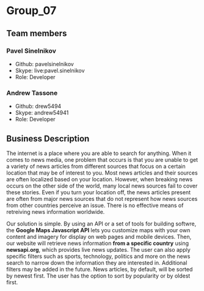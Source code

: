 # Group_07

## Team members

### Pavel Sinelnikov

- Github: pavelsinelnikov
- Skype: live:pavel.sinelnikov
- Role: Developer

### Andrew Tassone

- Github: drew5494
- Skype: andrew54941
- Role: Developer

## Business Description

The internet is a place where you are able to search for anything. When it comes to news media, one problem that occurs is that you are unable to get a variety of news articles from different sources that focus on a certain location that may be of interest to you. Most news articles and their sources are often localized based on your location. However, when breaking news occurs on the other side of the world, many local news sources fail to cover these stories.  Even if you turn your location off, the news articles present are often from major news sources that do not represent how news sources from other countries perceive an issue. There is no effective means of retreiving news information worldwide.  

Our solution is simple.  By using an API or a set of tools for building softwre, the **Google Maps Javascript API** lets you customize maps with your own content and imagery for display on web pages and mobile devices. Then, our website will retrieve news information **from a specific country** using **newsapi.org**, which provides live news updates. The user can also apply specific filters such as sports, technology, politics and more on the news search to narrow down the information they are interested in.  Additional filters may be added in the future.  News articles, by default, will be sorted by newest first.  The user has the option to sort by popularity or by oldest first.

